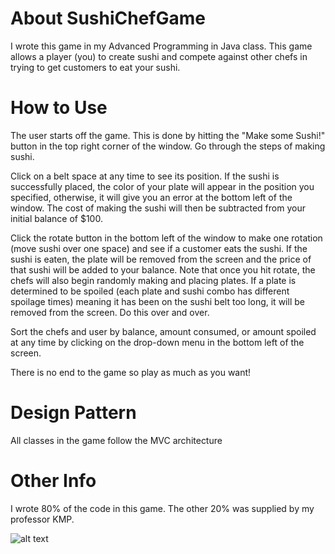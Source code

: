 # About SushiChefGame
I wrote this game in my Advanced Programming in Java class. This game allows a player (you) to create sushi and compete against other chefs in trying to get customers to eat your sushi.

# How to Use
The user starts off the game. This is done by hitting the "Make some Sushi!" button in the top right corner of the window. Go through the steps of making sushi. 

Click on a belt space at any time to see its position. If the sushi is successfully placed, the color of your plate will appear in the position you specified, otherwise, it will give you an error at the bottom left of the window. The cost of making the sushi will then be subtracted from your initial balance of $100. 

Click the rotate button in the bottom left of the window to make one rotation (move sushi over one space) and see if a customer eats the sushi. If the sushi is eaten, the plate will be removed from the screen and the price of that sushi will be added to your balance. Note that once you hit rotate, the chefs will also begin randomly making and placing plates. If a plate is determined to be spoiled (each plate and sushi combo has different spoilage times) meaning it has been on the sushi belt too long, it will be removed from the screen. Do this over and over. 

Sort the chefs and user by balance, amount consumed, or amount spoiled at any time by clicking on the drop-down menu in the bottom left of the screen.

There is no end to the game so play as much as you want!

# Design Pattern
All classes in the game follow the MVC architecture

# Other Info
I wrote 80% of the code in this game. The other 20% was supplied by my professor KMP.

![alt text](https://media.giphy.com/media/tKkJrjL0ghnX2lpIsM/giphy.gif)
